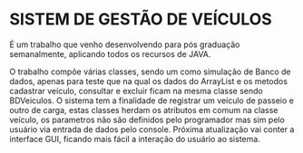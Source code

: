 # SISTEM DE GESTÃO DE VEÍCULOS
 É um trabalho que venho desenvolvendo para pós graduação semanalmente, aplicando todos os recursos de JAVA.
 
 O trabalho compõe várias classes, sendo um como simulação de Banco de dados, apenas para teste que na qual os dados do ArrayList e os metodos cadastrar veículo, consultar e excluir ficam na mesma classe sendo BDVeiculos.
 O sistema tem a finalidade de registrar um veículo de passeio e outro de carga, estas classes herdam os atributos em comum na classe veículo, os parametros não são definidos 
 pelo programador mas sim pelo usuário via entrada de dados pelo console. 
 Próxima atualização vai conter a interface GUI, ficando mais fácil a interação do usuário ao sistema.
